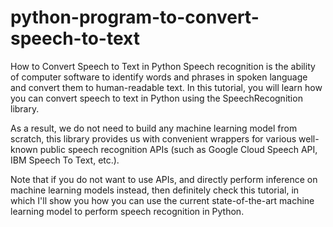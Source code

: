 # python-program-to-convert-speech-to-text
How to Convert Speech to Text in Python 
Speech recognition is the ability of computer software to identify words and phrases in spoken language and convert them to human-readable text. In this tutorial, you will learn how you can convert speech to text in Python using the SpeechRecognition library.

As a result, we do not need to build any machine learning model from scratch, this library provides us with convenient wrappers for various well-known public speech recognition APIs (such as Google Cloud Speech API, IBM Speech To Text, etc.).

Note that if you do not want to use APIs, and directly perform inference on machine learning models instead, then definitely check this tutorial, in which I'll show you how you can use the current state-of-the-art machine learning model to perform speech recognition in Python.
